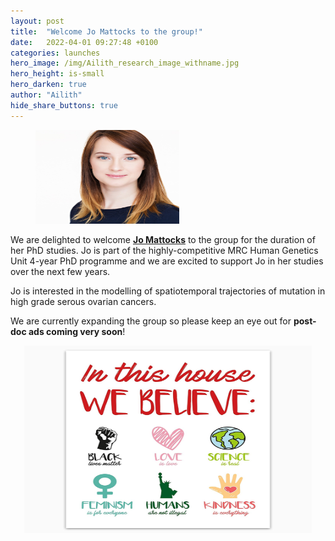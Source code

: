 ```yaml
---
layout: post
title:  "Welcome Jo Mattocks to the group!"
date:   2022-04-01 09:27:48 +0100
categories: launches
hero_image: /img/Ailith_research_image_withname.jpg
hero_height: is-small
hero_darken: true
author: "Ailith"
hide_share_buttons: true
---
```

<p align="center">
  <figure>
  <img width="230" height="150" src="/img/JoHeadshot.jpg">
  </figure>
</p>

We are delighted to welcome <b>[Jo Mattocks](/Jo)</b> to the group for the duration of her PhD studies. Jo is part of the highly-competitive MRC Human Genetics Unit 4-year PhD programme and we are excited to support Jo in her studies over the next few years.


Jo is interested in the modelling of spatiotemporal trajectories of mutation in high grade serous ovarian cancers.


We are currently expanding the group so please keep an eye out for <b>post-doc ads coming very soon</b>!



<p align="center">
  <img width="460" height="300" src="/img/Inclusive.png">
</p>



